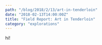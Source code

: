 ```yaml
---
path: "/blog/2018/2/13/art-in-tenderloin"
date: "2018-02-13T14:00:00Z"
title: "Field Report: Art in Tenderloin"
category: "explorations"
---
```


<div replace-with="PhotoMap2" props="ArtInTenderloin"></div>

hi!


